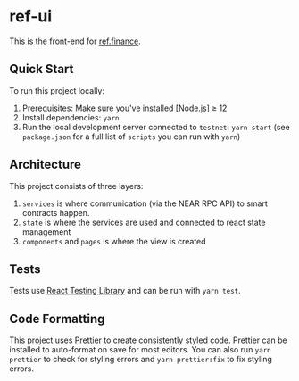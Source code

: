 # ref-ui

This is the front-end for [ref.finance](https://app.ref.finance).

## Quick Start

To run this project locally:

1. Prerequisites: Make sure you've installed [Node.js] ≥ 12
2. Install dependencies: `yarn`
3. Run the local development server connected to `testnet`: `yarn start` (see `package.json` for a full list of `scripts` you can run with `yarn`)

## Architecture

This project consists of three layers:

1. `services` is where communication (via the NEAR RPC API) to smart contracts happen.
2. `state` is where the services are used and connected to react state management
3. `components` and `pages` is where the view is created

## Tests

Tests use [React Testing Library](https://testing-library.com/docs/react-testing-library/intro) and can be run with `yarn test`.

## Code Formatting

This project uses [Prettier](https://prettier.io/) to create consistently styled code.
Prettier can be installed to auto-format on save for most editors. You can also run
`yarn prettier` to check for styling errors and `yarn prettier:fix` to fix styling errors. 
